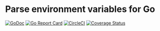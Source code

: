 # Parse environment variables for Go
[![GoDoc](https://godoc.org/github.com/powerman/getenv?status.svg)](http://godoc.org/github.com/powerman/getenv) [![Go Report Card](https://goreportcard.com/badge/github.com/powerman/getenv)](https://goreportcard.com/report/github.com/powerman/getenv) [![CircleCI](https://circleci.com/gh/powerman/getenv.svg?style=svg)](https://circleci.com/gh/powerman/getenv) [![Coverage Status](https://coveralls.io/repos/github/powerman/getenv/badge.svg?branch=master)](https://coveralls.io/github/powerman/getenv?branch=master)
